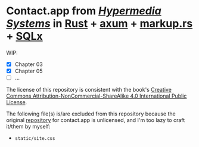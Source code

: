 # Contact.app from _[Hypermedia Systems]_ in [Rust] + [axum] + [markup.rs] + [SQLx]

[Hypermedia Systems]: https://hypermedia.systems
[Rust]: https://www.rust-lang.org
[axum]: https://github.com/tokio-rs/axum
[markup.rs]: https://github.com/utkarshkukreti/markup.rs
[SQLx]: https://github.com/launchbadge/sqlx/tree/main

WIP:

- [x] Chapter 03
- [x] Chapter 05
- [ ] …

The license of this repository is consistent with the book's
[Creative Commons Attribution-NonCommercial-ShareAlike 4.0 International Public License].

[Creative Commons Attribution-NonCommercial-ShareAlike 4.0 International Public License]: https://github.com/bigskysoftware/hypermedia-systems/blob/0f399f3a5c62605ac871950d32e250c55dab2b4b/book/LICENSE.txt

The following file(s) is/are excluded from this repository because the original
[repository](https://github.com/bigskysoftware/contact-app) for contact.app is
unlicensed, and I'm too lazy to craft it/them by myself:

- `static/site.css`
